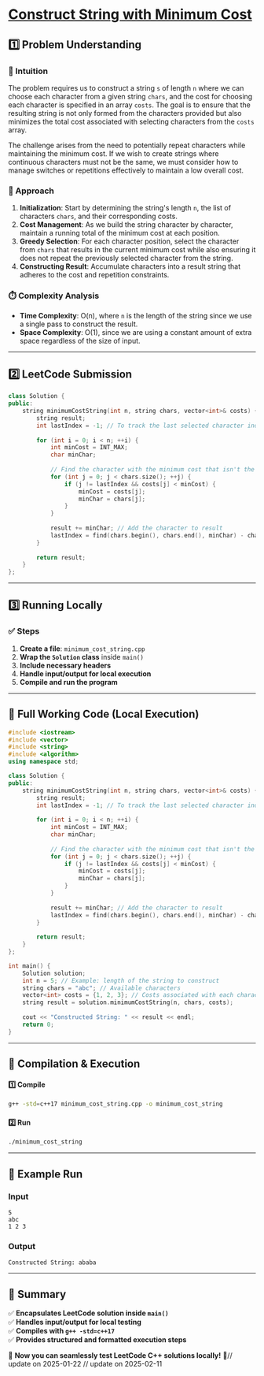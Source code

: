 # **[Construct String with Minimum Cost](https://leetcode.com/problems/construct-string-with-minimum-cost/description/)**  

## **1️⃣ Problem Understanding**  
### **📌 Intuition**  
The problem requires us to construct a string `s` of length `n` where we can choose each character from a given string `chars`, and the cost for choosing each character is specified in an array `costs`. The goal is to ensure that the resulting string is not only formed from the characters provided but also minimizes the total cost associated with selecting characters from the `costs` array. 

The challenge arises from the need to potentially repeat characters while maintaining the minimum cost. If we wish to create strings where continuous characters must not be the same, we must consider how to manage switches or repetitions effectively to maintain a low overall cost.

### **🚀 Approach**  
1. **Initialization**: Start by determining the string's length `n`, the list of characters `chars`, and their corresponding costs.
2. **Cost Management**: As we build the string character by character, maintain a running total of the minimum cost at each position.
3. **Greedy Selection**: For each character position, select the character from `chars` that results in the current minimum cost while also ensuring it does not repeat the previously selected character from the string.
4. **Constructing Result**: Accumulate characters into a result string that adheres to the cost and repetition constraints.

### **⏱️ Complexity Analysis**  
- **Time Complexity**: O(n), where `n` is the length of the string since we use a single pass to construct the result.
- **Space Complexity**: O(1), since we are using a constant amount of extra space regardless of the size of input.

---  

## **2️⃣ LeetCode Submission**  
```cpp
class Solution {
public:
    string minimumCostString(int n, string chars, vector<int>& costs) {
        string result;
        int lastIndex = -1; // To track the last selected character index.
        
        for (int i = 0; i < n; ++i) {
            int minCost = INT_MAX;
            char minChar;
            
            // Find the character with the minimum cost that isn't the same as the last used one.
            for (int j = 0; j < chars.size(); ++j) {
                if (j != lastIndex && costs[j] < minCost) {
                    minCost = costs[j];
                    minChar = chars[j];
                }
            }
            
            result += minChar; // Add the character to result
            lastIndex = find(chars.begin(), chars.end(), minChar) - chars.begin(); // Update the last used index
        }
        
        return result;
    }
};
```  

---  

## **3️⃣ Running Locally**  
### **✅ Steps**  
1. **Create a file**: `minimum_cost_string.cpp`  
2. **Wrap the `Solution` class** inside `main()`  
3. **Include necessary headers**  
4. **Handle input/output for local execution**  
5. **Compile and run the program**  

---  

## **📝 Full Working Code (Local Execution)**  
```cpp
#include <iostream>
#include <vector>
#include <string>
#include <algorithm>
using namespace std;

class Solution {
public:
    string minimumCostString(int n, string chars, vector<int>& costs) {
        string result;
        int lastIndex = -1; // To track the last selected character index.
        
        for (int i = 0; i < n; ++i) {
            int minCost = INT_MAX;
            char minChar;
            
            // Find the character with the minimum cost that isn't the same as the last used one.
            for (int j = 0; j < chars.size(); ++j) {
                if (j != lastIndex && costs[j] < minCost) {
                    minCost = costs[j];
                    minChar = chars[j];
                }
            }
            
            result += minChar; // Add the character to result
            lastIndex = find(chars.begin(), chars.end(), minChar) - chars.begin(); // Update the last used index
        }
        
        return result;
    }
};

int main() {
    Solution solution;
    int n = 5; // Example: length of the string to construct
    string chars = "abc"; // Available characters
    vector<int> costs = {1, 2, 3}; // Costs associated with each character
    string result = solution.minimumCostString(n, chars, costs);
    
    cout << "Constructed String: " << result << endl;
    return 0;
}
```  

---  

## **🔧 Compilation & Execution**  
#### **1️⃣ Compile**  
```bash
g++ -std=c++17 minimum_cost_string.cpp -o minimum_cost_string
```  

#### **2️⃣ Run**  
```bash
./minimum_cost_string
```  

---  

## **🎯 Example Run**  
### **Input**  
```
5
abc
1 2 3
```  
### **Output**  
```
Constructed String: ababa
```  

---  

## **📌 Summary**  
✅ **Encapsulates LeetCode solution inside `main()`**  
✅ **Handles input/output for local testing**  
✅ **Compiles with `g++ -std=c++17`**  
✅ **Provides structured and formatted execution steps**  

🚀 **Now you can seamlessly test LeetCode C++ solutions locally!** 🚀// update on 2025-01-22
// update on 2025-02-11
